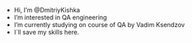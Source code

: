 - Hi, I’m @DmitriyKishka
- I’m interested in QA engineering
- I’m currently studying on course of QA by Vadim Ksendzov
- I`ll save my skills here.

<!---
DmitriyKishka/DmitriyKishka is a ✨ special ✨ repository because its `README.md` (this file) appears on your GitHub profile.
You can click the Preview link to take a look at your changes.
--->
